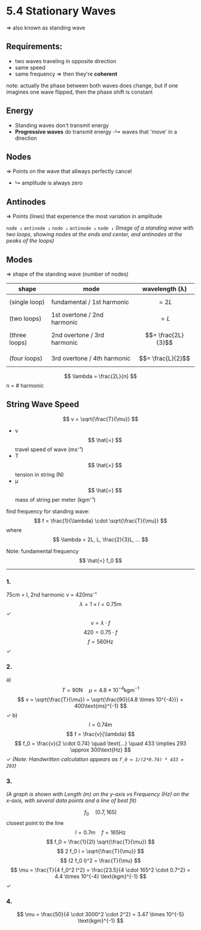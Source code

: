 # 5.4 Stationary Waves
=> also known as standing wave

## Requirements:
- two waves traveling in opposite direction
- same speed
- same frequency
=> then they're **coherent**

note: actually the phase between both waves does change, but if one imagines one wave flipped, then the phase shift is constant

## Energy
- Standing waves don't transmit energy
- **Progressive waves** do transmit energy
	-↳ waves that 'move' in a direction

## Nodes
=> Points on the wave that allways perfectly cancel
- ↳ amplitude is always zero

## Antinodes
=> Points (lines) that experience the most variation in amplitude

`node ↓` `antinode ↓` `node ↓` `antinode ↓` `node ↓`
*(Image of a standing wave with two loops, showing nodes at the ends and center, and antinodes at the peaks of the loops)*

## Modes
=> shape of the standing wave (number of nodes)

| shape | mode | wavelength (λ) |
|---|---|---|
| (single loop) | fundamental / 1st harmonic | $$= 2L$$ |
| (two loops) | 1st overtone / 2nd harmonic | $$= L$$ |
| (three loops) | 2nd overtone / 3rd harmonic | $$= \frac{2L}{3}$$ |
| (four loops) | 3rd overtone / 4th harmonic | $$= \frac{L}{2}$$ |

$$ \lambda = \frac{2L}{n} $$
n = # harmonic

## String Wave Speed
$$ v = \sqrt{\frac{T}{\mu}} $$
- v $$ \hat{=} $$ travel speed of wave (ms⁻¹)
- T $$ \hat{=} $$ tension in string (N)
- μ $$ \hat{=} $$ mass of string per meter (kgm⁻¹)

find frequency for standing wave:
$$ f = \frac{1}{\lambda} \cdot \sqrt{\frac{T}{\mu}} $$
where $$ \lambda = 2L, L, \frac{2}{3}L, ... $$

Note: fundamental frequency $$ \hat{=} f_0 $$

---

### 1. 
75cm = l, 2nd harmonic
v = 420ms⁻¹
$$ \lambda = 1 \times l = 0.75\text{m} $$ ✓
$$ v = \lambda \cdot f $$
$$ 420 = 0.75 \cdot f $$
$$ f = 560\text{Hz} $$ ✓

### 2. 
a) $$ T=90\text{N} \quad \mu = 4.8 \times 10^{-4} \text{kgm}^{-1} $$
$$ v = \sqrt{\frac{T}{\mu}} = \sqrt{\frac{90}{4.8 \times 10^{-4}}} = 400\text{ms}^{-1} $$ ✓
b) $$ l=0.74\text{m} $$
$$ f = \frac{v}{\lambda} $$
$$ f_0 = \frac{v}{2 \cdot 0.74} \quad \text{...} \quad 433 \implies 293 \approx 300\text{Hz} $$ ✓
*(Note: Handwritten calculation appears as `f_0 = 1/(2*0.74) * 433 = 293`)*

### 3. 
*(A graph is shown with Length (m) on the y-axis vs Frequency (Hz) on the x-axis, with several data points and a line of best fit)*

$$ f_0 \quad (0.7, 165) $$ closest point to the line
$$ l = 0.7\text{m} \quad f = 165\text{Hz} $$
$$ f_0 = \frac{1}{2l} \sqrt{\frac{T}{\mu}} $$
$$ 2 f_0 l = \sqrt{\frac{T}{\mu}} $$
$$ (2 f_0 l)^2 = \frac{T}{\mu} $$
$$ \mu = \frac{T}{4 f_0^2 l^2} = \frac{23.5}{4 \cdot 165^2 \cdot 0.7^2} = 4.4 \times 10^{-4} \text{kgm}^{-1} $$ ✓

### 4. 
$$ \mu = \frac{50}{4 \cdot 3000^2 \cdot 2^2} = 3.47 \times 10^{-5} \text{kgm}^{-1} $$